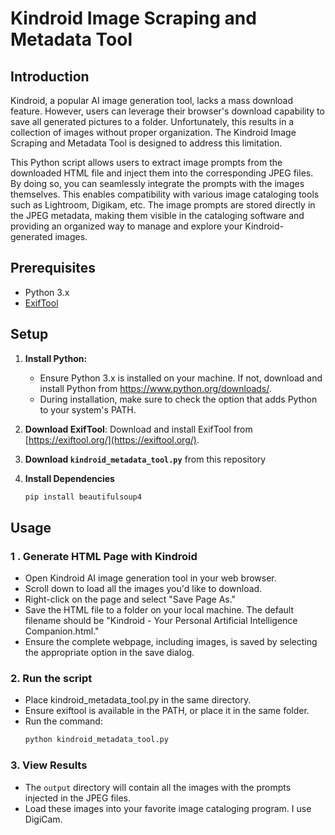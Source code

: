 # Kindroid Image Scraping and Metadata Tool

## Introduction

Kindroid, a popular AI image generation tool, lacks a mass download feature. However, users can leverage their browser's download capability to save all generated pictures to a folder. Unfortunately, this results in a collection of images without proper organization. The Kindroid Image Scraping and Metadata Tool is designed to address this limitation.

This Python script allows users to extract image prompts from the downloaded HTML file and inject them into the corresponding JPEG files. By doing so, you can seamlessly integrate the prompts with the images themselves. This enables compatibility with various image cataloging tools such as Lightroom, Digikam, etc. The image prompts are stored directly in the JPEG metadata, making them visible in the cataloging software and providing an organized way to manage and explore your Kindroid-generated images.

## Prerequisites

- Python 3.x
- [ExifTool](https://exiftool.org/)

## Setup

1. **Install Python:**
   - Ensure Python 3.x is installed on your machine. If not, download and install Python from https://www.python.org/downloads/.
   - During installation, make sure to check the option that adds Python to your system's PATH.

1. **Download ExifTool**:
   Download and install ExifTool from [https://exiftool.org/](https://exiftool.org/).

2. **Download `kindroid_metadata_tool.py`** from this repository

3. **Install Dependencies**
   ```bash
   pip install beautifulsoup4
   ```
## Usage

### 1 . **Generate HTML Page with Kindroid**
   - Open Kindroid AI image generation tool in your web browser.
   - Scroll down to load all the images you'd like to download.
   - Right-click on the page and select "Save Page As."
   - Save the HTML file to a folder on your local machine. The default filename should be "Kindroid - Your Personal Artificial Intelligence Companion.html."
   - Ensure the complete webpage, including images, is saved by selecting the appropriate option in the save dialog.
     
### 2. **Run the script**
   - Place kindroid_metadata_tool.py in the same directory.
   - Ensure exiftool is available in the PATH, or place it in the same folder.
   - Run the command:
     ```bash
     python kindroid_metadata_tool.py
     ```
    
### 3. **View Results**
   - The `output` directory will contain all the images with the prompts injected in the JPEG files.
   - Load these images into your favorite image cataloging program. I use DigiCam.


   
